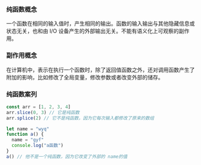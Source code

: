 ### 纯函数概念

一个函数在相同的输入值时，产生相同的输出。函数的输入输出与其他隐藏信息或状态无关，也和由 I/O 设备产生的外部输出无关。不能有语义化上可观察的副作用。

### 副作用概念

在计算机中，表示在执行一个函数时，除了返回值函数之外，还对调用函数产生了附加的影响，比如修改了全局变量，修改参数或者改变外部的储存。

### 纯函数案列

```js
const arr = [1, 2, 3, 4]
arr.slice(0, 3) // 它是纯函数
arr.splice(2) // 它不是纯函数，因为它每次输入都修改了原来的数组

let name = "wyq"
function a() {
  name = "gyf"
  console.log("a函数")
}
a() // 他不是一个纯函数，因为它改变了外部的 name的值
```
